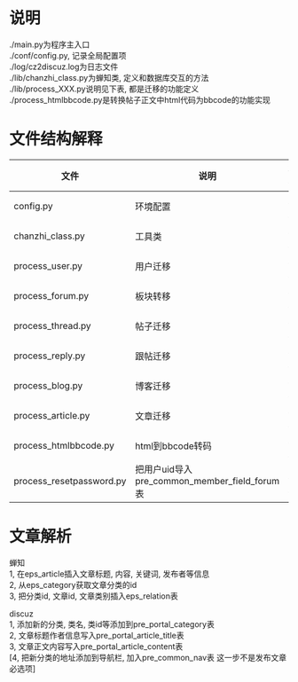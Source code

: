# 说明
./main.py为程序主入口  
./conf/config.py, 记录全局配置项  
./log/cz2discuz.log为日志文件  
./lib/chanzhi_class.py为蝉知类, 定义和数据库交互的方法  
./lib/process_XXX.py说明见下表, 都是迁移的功能定义  
./process_htmlbbcode.py是转换帖子正文中html代码为bbcode的功能实现


# 文件结构解释
文件|说明|状态
--|--|--
config.py|环境配置|完成
chanzhi_class.py|工具类|完成
process_user.py|用户迁移|完成
process_forum.py|板块转移|完成
process_thread.py|帖子迁移|完成
process_reply.py|跟帖迁移|完成
process_blog.py|博客迁移|完成
process_article.py|文章迁移|完成
process_htmlbbcode.py|html到bbcode转码|完成
process_resetpassword.py|把用户uid导入pre_common_member_field_forum表|完成


# 文章解析
蝉知  
1, 在eps_article插入文章标题, 内容, 关键词, 发布者等信息  
2, 从eps_category获取文章分类的id  
3, 把分类id, 文章id, 文章类别插入eps_relation表  



discuz  
1, 添加新的分类, 类名, 类id等添加到pre_portal_category表   
2, 文章标题作者信息写入pre_portal_article_title表  
3, 文章正文内容写入pre_portal_article_content表  
[4, 把新分类的地址添加到导航栏, 加入pre_common_nav表  这一步不是发布文章必选项]  


